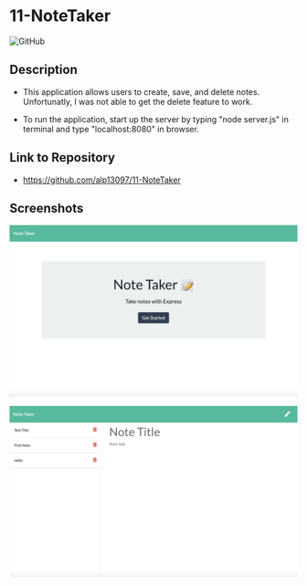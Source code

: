 # 11-NoteTaker
![GitHub](https://img.shields.io/github/license/alp13097/11-NoteTaker)

## Description

* This application allows users to create, save, and delete notes.  Unfortunatly, I was not able to get the delete feature to work.

* To run the application, start up the server by typing "node server.js" in terminal and type "localhost:8080" in browser.

## Link to Repository

* https://github.com/alp13097/11-NoteTaker


## Screenshots

![SS of web app start page](screenshots/StartPage.png "Screenshot of start page")

![SS of web app note page](screenshots/NotePage.png "Screenshot of note page")